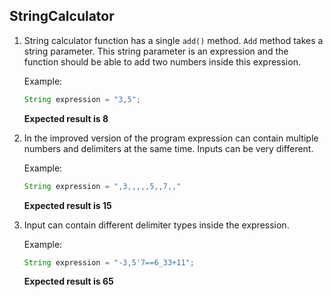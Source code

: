 ## StringCalculator

1. String calculator function has a single `add()` method. `Add` method takes a string parameter. This string parameter is an expression and the function should be able to add two numbers inside this expression.

    Example:

    ```java
    String expression = "3,5";
    ```  

    __Expected result is 8__

2. In the improved version of the program expression can contain multiple numbers and delimiters at the same time. Inputs can be very different.

    Example:

    ```java
    String expression = ",3,,,,,5,,7,,"
    ```

    __Expected result is 15__


3. Input can contain different delimiter types inside the expression. 

    Example:

    ```java
    String expression = "-3,5'7==6_33+11";
    ```

    __Expected result is 65__
